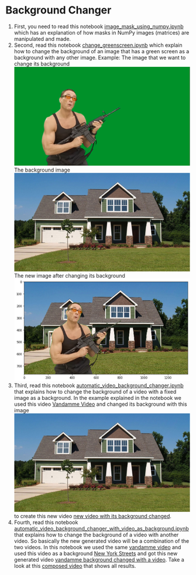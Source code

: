 # Background Changer
1. First, you need to read this notebook [image_mask_using_numpy.ipynb](image_mask_using_numpy.ipynb) which has an explanation of how masks in NumPy images (matrices) are manipulated and made.
1. Second, read this notebook [change_greenscreen.ipynb](change_greenscreen.ipynb) which explain how to change the background of an image that has a green screen as a background with any other image.
Example:
The image that we want to change its background
![Vandamme](images/van_damme.png)
The background image
![background](images/house.jpg)
The new image after changing its background
![new image with its background changed](images/vandamme_house.png)
1. Third, read this notebook [automatic_video_background_changer.ipynb](automatic_video_background_changer.ipynb) that explains how to change the background of a video with a fixed image as a background. In the example explained in the notebook we used this video [Vandamme Video](https://youtu.be/IaQfYosw0XM) and changed its background with this image ![background](images/house.jpg) to create this new video [new video with its background changed](https://youtu.be/V28qUhj_5ro).
1. Fourth, read this notebook [automatic_video_background_changer_with_video_as_background.ipynb](automatic_video_background_changer_with_video_as_background.ipynb) that explains how to change the background of a video with another video. So basically the new generated video will be a combination of the two videos. In this notebook we used the same [vandamme video](https://youtu.be/IaQfYosw0XM) and used this video as a background [New York Streets](https://youtu.be/vCdBIRtsL6o) and got this new generated video [vandamme background changed with a video](https://youtu.be/WmcLKRxm7kY).
Take a look at this [composed video](https://youtu.be/ICxn9NCc5ZM) that shows all results.

